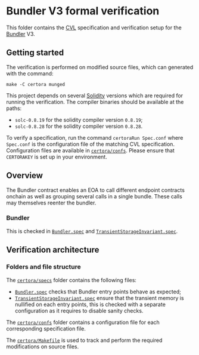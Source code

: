 # Bundler V3 formal verification

This folder contains the [CVL](https://docs.certora.com/en/latest/docs/cvl/index.html) specification and verification setup for the [Bundler](../src/Bunlder.sol) V3.

## Getting started

The verification is performed on modified source files, which can generated with the command:

```
make -C certora munged
```

This project depends on several [Solidity](https://soliditylang.org/) versions which are required for running the verification.
The compiler binaries should be available at the paths:

- `solc-0.8.19` for the solidity compiler version `0.8.19`;
- `solc-0.8.28` for the solidity compiler version `0.8.28`.

To verify a specification, run the command `certoraRun Spec.conf` where `Spec.conf` is the configuration file of the matching CVL specification.
Configuration files are available in [`certora/confs`](confs).
Please ensure that `CERTORAKEY` is set up in your environment.

## Overview

The Bundler contract enables an EOA to call different endpoint contracts onchain as well as grouping several calls in a single bundle.
These calls may themselves reenter the bundler.

### Bundler

This is checked in [`Bundler.spec`](specs/Bundler.spec) and [`TransientStorageInvariant.spec`](specs/TransientStorageInvariant.spec).

## Verification architecture

### Folders and file structure

The [`certora/specs`](specs) folder contains the following files:

- [`Bundler.spec`](specs/Bundler.spec) checks that Bundler entry points behave as expected;
- [`TransientStorageInvariant.spec`](specs/TransientStorageInvariant.spec) ensure that the transient memory is nullified on each entry points, this is checked with a separate configuration as it requires to disable sanity checks.

The [`certora/confs`](confs) folder contains a configuration file for each corresponding specification file.

The [`certora/Makefile`](Makefile) is used to track and perform the required modifications on source files.
